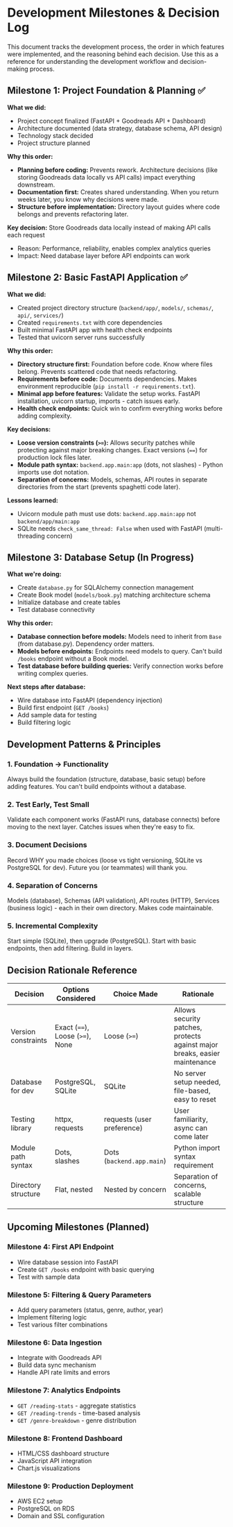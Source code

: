# Development Milestones & Decision Log

This document tracks the development process, the order in which features were implemented, and the reasoning behind each decision. Use this as a reference for understanding the development workflow and decision-making process.

## Milestone 1: Project Foundation & Planning ✅

**What we did:**
- Project concept finalized (FastAPI + Goodreads API + Dashboard)
- Architecture documented (data strategy, database schema, API design)
- Technology stack decided
- Project structure planned

**Why this order:**
- **Planning before coding:** Prevents rework. Architecture decisions (like storing Goodreads data locally vs API calls) impact everything downstream.
- **Documentation first:** Creates shared understanding. When you return weeks later, you know why decisions were made.
- **Structure before implementation:** Directory layout guides where code belongs and prevents refactoring later.

**Key decision:** Store Goodreads data locally instead of making API calls each request
- Reason: Performance, reliability, enables complex analytics queries
- Impact: Need database layer before API endpoints can work

## Milestone 2: Basic FastAPI Application ✅

**What we did:**
- Created project directory structure (`backend/app/`, `models/`, `schemas/`, `api/`, `services/`)
- Created `requirements.txt` with core dependencies
- Built minimal FastAPI app with health check endpoints
- Tested that uvicorn server runs successfully

**Why this order:**
- **Directory structure first:** Foundation before code. Know where files belong. Prevents scattered code that needs refactoring.
- **Requirements before code:** Documents dependencies. Makes environment reproducible (`pip install -r requirements.txt`).
- **Minimal app before features:** Validate the setup works. FastAPI installation, uvicorn startup, imports - catch issues early.
- **Health check endpoints:** Quick win to confirm everything works before adding complexity.

**Key decisions:**
- **Loose version constraints (`>=`):** Allows security patches while protecting against major breaking changes. Exact versions (`==`) for production lock files later.
- **Module path syntax:** `backend.app.main:app` (dots, not slashes) - Python imports use dot notation.
- **Separation of concerns:** Models, schemas, API routes in separate directories from the start (prevents spaghetti code later).

**Lessons learned:**
- Uvicorn module path must use dots: `backend.app.main:app` not `backend/app/main:app`
- SQLite needs `check_same_thread: False` when used with FastAPI (multi-threading concern)

## Milestone 3: Database Setup (In Progress)

**What we're doing:**
- Create `database.py` for SQLAlchemy connection management
- Create Book model (`models/book.py`) matching architecture schema
- Initialize database and create tables
- Test database connectivity

**Why this order:**
- **Database connection before models:** Models need to inherit from `Base` (from database.py). Dependency order matters.
- **Models before endpoints:** Endpoints need models to query. Can't build `/books` endpoint without a Book model.
- **Test database before building queries:** Verify connection works before writing complex queries.

**Next steps after database:**
- Wire database into FastAPI (dependency injection)
- Build first endpoint (`GET /books`)
- Add sample data for testing
- Build filtering logic

## Development Patterns & Principles

### 1. Foundation → Functionality
Always build the foundation (structure, database, basic setup) before adding features. You can't build endpoints without a database.

### 2. Test Early, Test Small
Validate each component works (FastAPI runs, database connects) before moving to the next layer. Catches issues when they're easy to fix.

### 3. Document Decisions
Record WHY you made choices (loose vs tight versioning, SQLite vs PostgreSQL for dev). Future you (or teammates) will thank you.

### 4. Separation of Concerns
Models (database), Schemas (API validation), API routes (HTTP), Services (business logic) - each in their own directory. Makes code maintainable.

### 5. Incremental Complexity
Start simple (SQLite), then upgrade (PostgreSQL). Start with basic endpoints, then add filtering. Build in layers.

## Decision Rationale Reference

| Decision | Options Considered | Choice Made | Rationale |
|----------|-------------------|-------------|-----------|
| Version constraints | Exact (`==`), Loose (`>=`), None | Loose (`>=`) | Allows security patches, protects against major breaks, easier maintenance |
| Database for dev | PostgreSQL, SQLite | SQLite | No server setup needed, file-based, easy to reset |
| Testing library | httpx, requests | requests (user preference) | User familiarity, async can come later |
| Module path syntax | Dots, slashes | Dots (`backend.app.main`) | Python import syntax requirement |
| Directory structure | Flat, nested | Nested by concern | Separation of concerns, scalable structure |

## Upcoming Milestones (Planned)

### Milestone 4: First API Endpoint
- Wire database session into FastAPI
- Create `GET /books` endpoint with basic querying
- Test with sample data

### Milestone 5: Filtering & Query Parameters
- Add query parameters (status, genre, author, year)
- Implement filtering logic
- Test various filter combinations

### Milestone 6: Data Ingestion
- Integrate with Goodreads API
- Build data sync mechanism
- Handle API rate limits and errors

### Milestone 7: Analytics Endpoints
- `GET /reading-stats` - aggregate statistics
- `GET /reading-trends` - time-based analysis
- `GET /genre-breakdown` - genre distribution

### Milestone 8: Frontend Dashboard
- HTML/CSS dashboard structure
- JavaScript API integration
- Chart.js visualizations

### Milestone 9: Production Deployment
- AWS EC2 setup
- PostgreSQL on RDS
- Domain and SSL configuration

